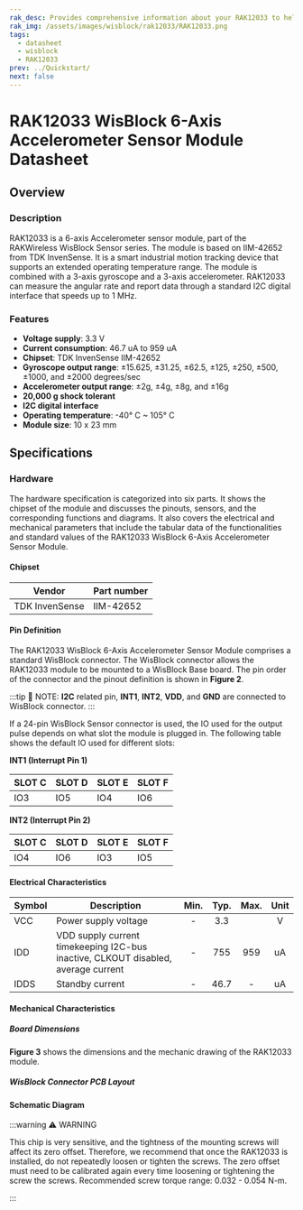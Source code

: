 ```yaml
---
rak_desc: Provides comprehensive information about your RAK12033 to help you use it. This information includes technical specifications, characteristics, and requirements, and it also discusses the device components.
rak_img: /assets/images/wisblock/rak12033/RAK12033.png
tags:
  - datasheet
  - wisblock
  - RAK12033
prev: ../Quickstart/
next: false
---
```


# RAK12033 WisBlock 6-Axis Accelerometer Sensor Module Datasheet

## Overview

<rk-img
  src="/assets/images/wisblock/rak12033/datasheet/rak12033.png"
  width="30%"
  caption="RAK12033 WisBlock 6-Axis Accelerometer Sensor Module"
/>

### Description

RAK12033 is a 6-axis Accelerometer sensor module, part of the RAKWireless WisBlock Sensor series. The module is based on IIM-42652 from TDK InvenSense. It is a smart industrial motion tracking device that supports an extended operating temperature range. The module is combined with a 3-axis gyroscope and a 3-axis accelerometer. RAK12033 can measure the angular rate and report data through a standard I2C digital interface that speeds up to 1 MHz.

### Features
* **Voltage supply**: 3.3&nbsp;V
* **Current consumption**: 46.7&nbsp;uA to 959&nbsp;uA
* **Chipset**: TDK InvenSense IIM-42652
* **Gyroscope output range**: ±15.625, ±31.25, ±62.5, ±125, ±250, ±500, ±1000, and ±2000 degrees/sec
* **Accelerometer output range**: ±2g, ±4g, ±8g, and ±16g
* **20,000&nbsp;g shock tolerant**
* **I2C digital interface**
* **Operating temperature**: -40°&nbsp;C ~ 105°&nbsp;C
* **Module size**: 10 x 23&nbsp;mm


## Specifications

### Hardware

The hardware specification is categorized into six parts. It shows the chipset of the module and discusses the pinouts, sensors, and the corresponding functions and diagrams. It also covers the electrical and mechanical parameters that include the tabular data of the functionalities and standard values of the RAK12033 WisBlock 6-Axis Accelerometer Sensor Module.

#### Chipset
| Vendor         | Part number |
| -------------- | ----------- |
| TDK InvenSense | IIM-42652   |

#### Pin Definition

The RAK12033 WisBlock 6-Axis Accelerometer Sensor Module comprises a standard WisBlock connector. The WisBlock connector allows the RAK12033 module to be mounted to a WisBlock Base board. The pin order of the connector and the pinout definition is shown in **Figure 2**.

<rk-img
  src="/assets/images/wisblock/rak12033/datasheet/RAK12033-pinout.svg"
  width="60%"
  caption="RAK12033 pinout diagram"
/>

:::tip 📝 NOTE:
**I2C** related pin, **INT1**, **INT2**, **VDD**, and **GND** are connected to WisBlock connector.
:::

If a 24-pin WisBlock Sensor connector is used, the IO used for the output pulse depends on what slot the module is plugged in. The following table shows the default IO used for different slots:

**INT1 (Interrupt Pin 1)**

| SLOT C | SLOT D | SLOT E | SLOT F |
| ------ | ------ | ------ | ------ |
| IO3    | IO5    | IO4    | IO6    |


**INT2 (Interrupt Pin 2)**

| SLOT C | SLOT D | SLOT E | SLOT F |
| ------ | ------ | ------ | ------ |
| IO4    | IO6    | IO3    | IO5    |


#### Electrical Characteristics

| Symbol | Description                                                                       | Min.  | Typ.  | Max.  | Unit  |
| ------ | --------------------------------------------------------------------------------- | :---: | :---: | :---: | :---: |
| VCC    | Power supply voltage                                                              |   -   |  3.3  |       |   V   |
| IDD    | VDD supply current timekeeping I2C-bus inactive, CLKOUT disabled, average current |   -   |  755  |  959  |  uA   |
| IDDS   | Standby current                                                                   |   -   | 46.7  |   -   |  uA   |


#### Mechanical Characteristics

##### Board Dimensions

**Figure 3** shows the dimensions and the mechanic drawing of the RAK12033 module.

<rk-img
  src="/assets/images/wisblock/rak12033/datasheet/board-dimensions.png"
  width="60%"
  caption="RAK12033 mechanical dimensions"
/>

##### WisBlock Connector PCB Layout

<rk-img
  src="/assets/images/wisblock/rak12033/datasheet/wisblock-connector.png"
  width="100%"
  caption="WisBlock Connector PCB footprint and recommendations"
/>

#### Schematic Diagram

<rk-img
  src="/assets/images/wisblock/rak12033/datasheet/rak12033-schematic.jpg"
  width="100%"
  caption="RAK12033 schematic diagram"
/>

<rk-img
  src="/assets/images/wisblock/rak12033/datasheet/rak12033-axes.jpg"
  width="40%"
  caption="Definition of coordinate system of RAK12033 WisBlock 6-Axis Sensor Module"
/>

:::warning ⚠️ WARNING

This chip is very sensitive, and the tightness of the mounting screws will affect its zero offset. Therefore, we recommend that once the RAK12033 is installed, do not repeatedly loosen or tighten the screws. The zero offset must need to be calibrated again every time loosening or tightening the screw the screws. Recommended screw torque range: 0.032 - 0.054 N-m.

:::


